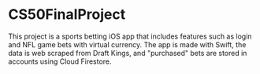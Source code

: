 # CS50FinalProject
This project is a sports betting iOS app that includes features such as login and NFL game bets with virtual currency. The app is made with Swift,
the data is web scraped from Draft Kings, and "purchased" bets are stored in accounts using Cloud Firestore.
